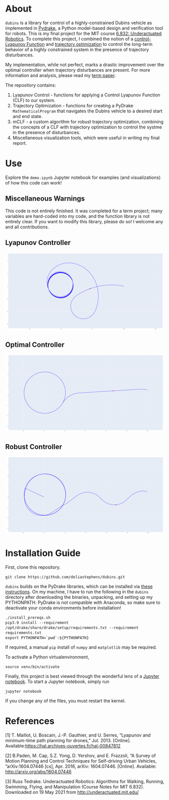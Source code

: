 # About

`dubins` is a library for control of a highly-constrained Dubins vehicle as implemented in [Pydrake](https://drake.mit.edu/), a Python model-based design and verification tool for robots. This is my final project for the MIT course [6.832: Underactuated Robotics](http://underactuated.csail.mit.edu/Spring2021/). To complete this project, I combined the notion of a [control-Lyapunov Function](https://en.wikipedia.org/wiki/Control-Lyapunov_function) and [trajectory optimization](http://underactuated.csail.mit.edu/trajopt.html) to control the long-term behavior of a highly constrained system in the presence of trajectory disturbances.

My implementation, while not perfect, marks a drastic improvement over the optimal controller when trajectory disturbances are present. For more information and analysis, please read my [term paper](https://github.com/deliastephens/dubins/blob/main/6_832_Final_Report.pdf).

The repository contains:

1. Lyapunov Control - functions for applying a Control Lyapunov Function (CLF) to our system.
2. Trajectory Optimization - functions for creating a PyDrake `MathematicalProgram` that navigates the Dubins vehicle to a desired start and end state.
3. mCLF - a custom algorithm for robust trajectory optimization, combining the concepts of a CLF with trajectory optimization to control the systme in the presence of disturbances.
4. Miscellaneous visualization tools, which were useful in writing my final report.


# Use
Explore the `demo.ipynb` Jupyter notebook for examples (and visualizations) of how this code can work!

## Miscellaneous Warnings
This code is not entirely finished. It was completed for a term project; many variables are hard-coded into my code, and the function library is not entirely clear. If you want to modify this library, please do so! I welcome any and all contributions.

## Lyapunov Controller
![lyapunov controller](figures/lyapunov_controller.gif)

## Optimal Controller
![optimal controller](figures/optimal_controller.gif)

## Robust Controller
![robust controller](figures/robust_controller.gif)

# Installation Guide
First, clone this repository.
```
git clone https://github.com/deliastephens/dubins.git
```

`dubins` builds on the PyDrake libraries, which can be installed via [these instructions](http://underactuated.csail.mit.edu/drake.html). On my machine, I have to run the following in the `dubins` directory after downloading the binaries, unpacking, and setting up my PYTHONPATH. PyDrake is not compatible with Anaconda, so make sure to deactivate your conda environments before installation!


```
./install_prereqs.sh
pip3.9 install --requirement /opt/drake/share/drake/setup/requirements.txt --requirement requirements.txt
export PYTHONPATH=`pwd`:${PYTHONPATH}
```

If required, a manual `pip` install of `numpy` and `matplotlib` may be required.


To activate a Python virtualenvironment, 
```
source venv/bin/activate
```

Finally, this project is best viewed through the wonderful lens of a [Jupyter notebook](https://jupyter.org/install). To start a Jupyter notebook, simply run
```
jupyter notebook
```

If you change any of the files, you must restart the kernel.

# References

\[1\]  T. Maillot,  U. Boscain, J.-P. Gauthier, and U. Serres, “Lyapunov and minimum-time path planning for drones,” Jul. 2013. \[Online\]. Available:https://hal.archives-ouvertes.fr/hal-00847812

\[2\]  B.Paden, M. Cap, S.Z. Yong, D. Yershov, and E. Frazzoli, “A Survey of Motion Planning and Control  Techniques for Self-driving Urban Vehicles, ”arXiv:1604.07446 [cs], Apr. 2016, arXiv: 1604.07446. \[Online\]. Available: http://arxiv.org/abs/1604.07446

\[3\] Russ Tedrake. Underactuated Robotics: Algorithms for Walking, Running, Swimming, Flying, and Manipulation (Course Notes for MIT 6.832). Downloaded on 19 May 2021 from http://underactuated.mit.edu/

